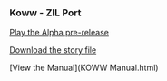 ### Koww - ZIL Port

[Play the Alpha pre-release](KOWW.z5.html)

[Download the story file](KOWW.z5)

[View the Manual](KOWW Manual.html)